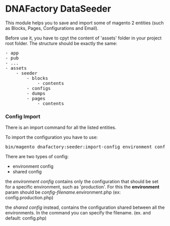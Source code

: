 # DNAFactory DataSeeder

This module helps you to save and import some of magento 2 entities (such as Blocks, Pages, Configurations and Email).

Before use it, you have to cpyt the content of 'assets' folder in your project root folder.
The structure should be exactly the same:
<pre>
- app
- pub
- ...
- assets
    - seeder
        - blocks
            - contents
        - configs
        - dumps
        - pages
            - contents
</pre>

### Config Import

There is an import command for all the listed entities.

To import the configuration you have to use:
<pre>bin/magento dnafactory:seeder:import-config environment config-filename</pre> 

There are two types of config:
- environment config
- shared config

the *environment config* contains only the configuration that should be set for a specific environment, such as 'production'.
For this the **environment** param should be *config-filename*.environment.php (ex: config.production.php)

the *shared config* instead, contains the configuration shared between all the environments.
In the command you can specify the filename. (ex. and default: config.php)